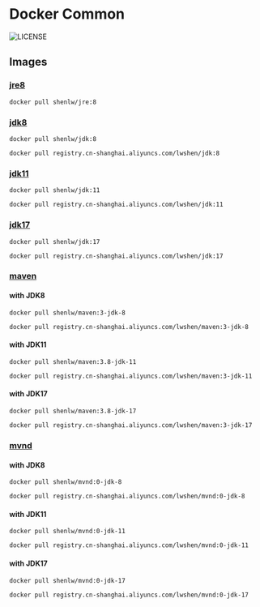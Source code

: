 # Docker Common

![LICENSE](https://img.shields.io/github/license/lwshen/docker-common?style=flat)

## Images

### [jre8](jre8/)

```
docker pull shenlw/jre:8
```

### [jdk8](jdk/8/)

```
docker pull shenlw/jdk:8
```

```
docker pull registry.cn-shanghai.aliyuncs.com/lwshen/jdk:8
```


### [jdk11](jdk/11/)

```
docker pull shenlw/jdk:11
```

```
docker pull registry.cn-shanghai.aliyuncs.com/lwshen/jdk:11
```

### [jdk17](jdk/17/)

```
docker pull shenlw/jdk:17
```

```
docker pull registry.cn-shanghai.aliyuncs.com/lwshen/jdk:17
```

### [maven](maven/)

#### with JDK8

```
docker pull shenlw/maven:3-jdk-8
```

```
docker pull registry.cn-shanghai.aliyuncs.com/lwshen/maven:3-jdk-8
```

#### with JDK11

```
docker pull shenlw/maven:3.8-jdk-11
```

```
docker pull registry.cn-shanghai.aliyuncs.com/lwshen/maven:3-jdk-11
```

#### with JDK17

```
docker pull shenlw/maven:3.8-jdk-17
```

```
docker pull registry.cn-shanghai.aliyuncs.com/lwshen/maven:3-jdk-17
```

### [mvnd](mvnd/)

#### with JDK8

```
docker pull shenlw/mvnd:0-jdk-8
```

```
docker pull registry.cn-shanghai.aliyuncs.com/lwshen/mvnd:0-jdk-8
```

#### with JDK11

```
docker pull shenlw/mvnd:0-jdk-11
```

```
docker pull registry.cn-shanghai.aliyuncs.com/lwshen/mvnd:0-jdk-11
```

#### with JDK17

```
docker pull shenlw/mvnd:0-jdk-17
```

```
docker pull registry.cn-shanghai.aliyuncs.com/lwshen/mvnd:0-jdk-17
```
